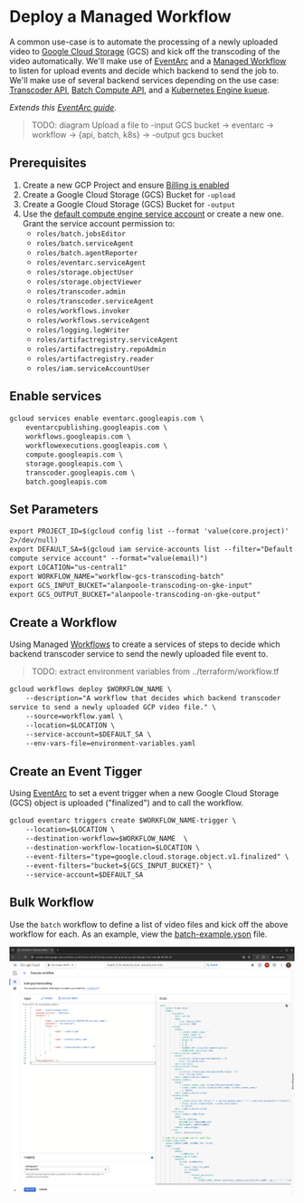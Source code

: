 # Deploy a Managed Workflow

A common use-case is to automate the processing of a newly uploaded video to [Google Cloud Storage](https://cloud.google.com/storage/docs) (GCS) and kick off the transcoding of the video automatically. We'll make use of [EventArc](https://cloud.google.com/eventarc/docs) and a [Managed Workflow](https://cloud.google.com/workflows/docs) to listen for upload events and decide which backend to send the job to. We'll make use of several backend services depending on the use case: [Transcoder API](https://cloud.google.com/transcoder/docs), [Batch Compute API](https://cloud.google.com/batch/docs), and a [Kubernetes Engine kueue](https://cloud.google.com/kubernetes-engine/docs/tutorials/kueue-intro).

*Extends this [EventArc guide](https://cloud.google.com/eventarc/docs/workflows/route-trigger-cloud-storage).*

> TODO: diagram Upload a file to -input GCS bucket -> eventarc -> workflow -> {api, batch, k8s} -> -output gcs bucket

## Prerequisites
1. Create a new GCP Project and ensure [Billing is enabled](https://cloud.google.com/billing/docs/how-to/verify-billing-enabled#console)
1. Create a Google Cloud Storage (GCS) Bucket for `-upload`
1. Create a Google Cloud Storage (GCS) Bucket for `-output`
1. Use the [default compute engine service account](https://cloud.google.com/workflows/docs/authentication#default-sa) or create a new one. Grant the service account permission to:
    - `roles/batch.jobsEditor`
    - `roles/batch.serviceAgent`
    - `roles/batch.agentReporter`
    - `roles/eventarc.serviceAgent`
    - `roles/storage.objectUser`
    - `roles/storage.objectViewer`
    - `roles/transcoder.admin`
    - `roles/transcoder.serviceAgent`
    - `roles/workflows.invoker`
    - `roles/workflows.serviceAgent`
    - `roles/logging.logWriter`
    - `roles/artifactregistry.serviceAgent`
    - `roles/artifactregistry.repoAdmin`
    - `roles/artifactregistry.reader`
    - `roles/iam.serviceAccountUser`

## Enable services

```
gcloud services enable eventarc.googleapis.com \
    eventarcpublishing.googleapis.com \
    workflows.googleapis.com \
    workflowexecutions.googleapis.com \
    compute.googleapis.com \
    storage.googleapis.com \
    transcoder.googleapis.com \
    batch.googleapis.com
```

## Set Parameters

```
export PROJECT_ID=$(gcloud config list --format 'value(core.project)' 2>/dev/null)
export DEFAULT_SA=$(gcloud iam service-accounts list --filter="Default compute service account" --format="value(email)")
export LOCATION="us-central1"
export WORKFLOW_NAME="workflow-gcs-transcoding-batch"
export GCS_INPUT_BUCKET="alanpoole-transcoding-on-gke-input"
export GCS_OUTPUT_BUCKET="alanpoole-transcoding-on-gke-output"
```

## Create a Workflow

Using Managed [Workflows](https://console.cloud.google.com/workflows) to create a services of steps to decide which backend transcoder service to send the newly uploaded file event to.

> TODO: extract environment variables from ../terraform/workflow.tf

```
gcloud workflows deploy $WORKFLOW_NAME \
    --description="A workflow that decides which backend transcoder service to send a newly uploaded GCP video file." \
    --source=workflow.yaml \
    --location=$LOCATION \
    --service-account=$DEFAULT_SA \
    --env-vars-file=environment-variables.yaml
```

## Create an Event Tigger

Using [EventArc](https://console.cloud.google.com/eventarc/triggers) to set a event trigger when a new Google Cloud Storage (GCS) object is uploaded ("finalized") and to call the workflow.

```
gcloud eventarc triggers create $WORKFLOW_NAME-trigger \
    --location=$LOCATION \
    --destination-workflow=$WORKFLOW_NAME  \
    --destination-workflow-location=$LOCATION \
    --event-filters="type=google.cloud.storage.object.v1.finalized" \
    --event-filters="bucket=${GCS_INPUT_BUCKET}" \
    --service-account=$DEFAULT_SA
```


## Bulk Workflow

Use the `batch` workflow to define a list of video files and kick off the above workflow for each. As an example, view the [batch-example.yson](batch-example.json) file.

![screenshot of bulk workflow](../docs/img/bulk-workflow.png)